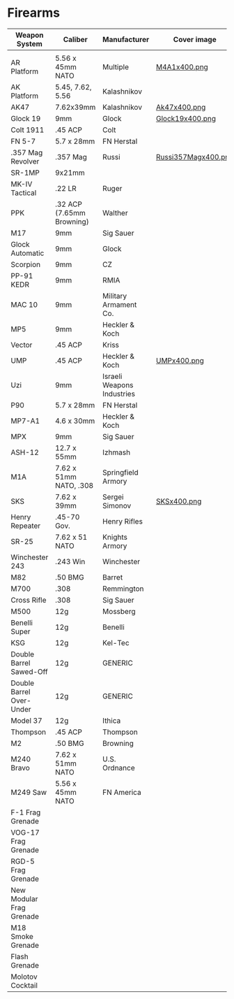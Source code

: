 # Firearms



<table data-card-size="large" data-view="cards"><thead><tr><th>Weapon System</th><th>Caliber</th><th>Manufacturer</th><th data-hidden data-card-cover data-type="image">Cover image</th></tr></thead><tbody><tr><td></td><td></td><td></td><td></td></tr><tr><td>AR Platform</td><td>5.56 x 45mm NATO</td><td>Multiple</td><td data-object-fit="contain"><a href="../.gitbook/assets/M4A1x400.png">M4A1x400.png</a></td></tr><tr><td>AK Platform</td><td>5.45, 7.62, 5.56</td><td>Kalashnikov</td><td></td></tr><tr><td>AK47</td><td>7.62x39mm</td><td>Kalashnikov</td><td data-object-fit="contain"><a href="../.gitbook/assets/Ak47x400.png">Ak47x400.png</a></td></tr><tr><td>Glock 19</td><td>9mm</td><td>Glock</td><td data-object-fit="contain"><a href="../.gitbook/assets/Glock19x400.png">Glock19x400.png</a></td></tr><tr><td>Colt 1911</td><td>.45 ACP</td><td>Colt</td><td></td></tr><tr><td>FN 5-7</td><td>5.7 x 28mm</td><td>FN Herstal</td><td></td></tr><tr><td>.357 Mag Revolver</td><td>.357 Mag</td><td>Russi</td><td data-object-fit="contain"><a href="../.gitbook/assets/Russi357Magx400.png">Russi357Magx400.png</a></td></tr><tr><td>SR-1MP</td><td>9x21mm</td><td></td><td></td></tr><tr><td>MK-IV Tactical</td><td>.22 LR</td><td>Ruger</td><td></td></tr><tr><td>PPK</td><td>.32 ACP (7.65mm Browning)</td><td>Walther</td><td></td></tr><tr><td>M17</td><td>9mm</td><td>Sig Sauer</td><td></td></tr><tr><td>Glock Automatic</td><td>9mm</td><td>Glock</td><td></td></tr><tr><td>Scorpion</td><td>9mm</td><td>CZ</td><td></td></tr><tr><td>PP-91 KEDR</td><td>9mm</td><td>RMIA</td><td></td></tr><tr><td>MAC 10</td><td>9mm</td><td>Military Armament Co.</td><td></td></tr><tr><td>MP5</td><td>9mm</td><td>Heckler &#x26; Koch</td><td></td></tr><tr><td>Vector</td><td>.45 ACP</td><td>Kriss</td><td></td></tr><tr><td>UMP</td><td>.45 ACP</td><td>Heckler &#x26; Koch</td><td data-object-fit="contain"><a href="../.gitbook/assets/UMPx400.png">UMPx400.png</a></td></tr><tr><td>Uzi</td><td>9mm</td><td>Israeli Weapons Industries</td><td></td></tr><tr><td>P90</td><td>5.7 x 28mm</td><td>FN Herstal</td><td></td></tr><tr><td>MP7-A1</td><td>4.6 x 30mm</td><td>Heckler &#x26; Koch</td><td></td></tr><tr><td>MPX</td><td>9mm</td><td>Sig Sauer</td><td></td></tr><tr><td>ASH-12</td><td>12.7 x 55mm</td><td>Izhmash</td><td></td></tr><tr><td>M1A</td><td>7.62 x 51mm NATO, .308</td><td>Springfield Armory</td><td></td></tr><tr><td>SKS</td><td>7.62 x 39mm</td><td>Sergei Simonov</td><td data-object-fit="contain"><a href="../.gitbook/assets/SKSx400.png">SKSx400.png</a></td></tr><tr><td>Henry Repeater</td><td>.45-70 Gov.</td><td>Henry Rifles</td><td></td></tr><tr><td>SR-25</td><td>7.62 x 51 NATO</td><td>Knights Armory</td><td></td></tr><tr><td>Winchester 243</td><td>.243 Win</td><td>Winchester</td><td></td></tr><tr><td>M82</td><td>.50 BMG</td><td>Barret</td><td></td></tr><tr><td>M700</td><td>.308</td><td>Remmington</td><td></td></tr><tr><td>Cross Rifle</td><td>.308</td><td>Sig Sauer</td><td></td></tr><tr><td>M500</td><td>12g</td><td>Mossberg</td><td></td></tr><tr><td>Benelli Super</td><td>12g</td><td>Benelli</td><td></td></tr><tr><td>KSG</td><td>12g</td><td>Kel-Tec</td><td></td></tr><tr><td>Double Barrel Sawed-Off</td><td>12g</td><td>GENERIC</td><td></td></tr><tr><td>Double Barrel Over-Under</td><td>12g</td><td>GENERIC</td><td></td></tr><tr><td>Model 37</td><td>12g</td><td>Ithica</td><td></td></tr><tr><td>Thompson</td><td>.45 ACP</td><td>Thompson</td><td></td></tr><tr><td>M2</td><td>.50 BMG</td><td>Browning</td><td></td></tr><tr><td>M240 Bravo</td><td>7.62 x 51mm NATO</td><td>U.S. Ordnance</td><td></td></tr><tr><td>M249 Saw</td><td>5.56 x 45mm NATO</td><td>FN America</td><td></td></tr><tr><td>F-1 Frag Grenade</td><td></td><td></td><td></td></tr><tr><td>VOG-17 Frag Grenade</td><td></td><td></td><td></td></tr><tr><td>RGD-5 Frag Grenade</td><td></td><td></td><td></td></tr><tr><td>New Modular Frag Grenade</td><td></td><td></td><td></td></tr><tr><td>M18 Smoke Grenade</td><td></td><td></td><td></td></tr><tr><td>Flash Grenade</td><td></td><td></td><td></td></tr><tr><td>Molotov Cocktail</td><td></td><td></td><td></td></tr></tbody></table>
